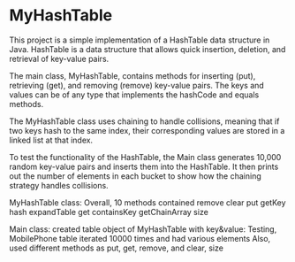 # MyHashTable
This project is a simple implementation of a HashTable data structure in Java.
HashTable is a data structure that allows quick insertion, deletion, and retrieval of key-value pairs.

The main class, MyHashTable, contains methods for inserting (put), retrieving (get), and removing (remove) key-value pairs.
The keys and values can be of any type that implements the hashCode and equals methods.

The MyHashTable class uses chaining to handle collisions, meaning that if two keys hash to the same index,
their corresponding values are stored in a linked list at that index.

To test the functionality of the HashTable, the Main class generates 10,000 random key-value pairs
and inserts them into the HashTable. It then prints out the number of elements in each bucket to show
how the chaining strategy handles collisions.

MyHashTable class:
Overall, 10 methods contained
remove
clear
put
getKey
hash
expandTable
get
containsKey
getChainArray
size

Main class:
created table object of MyHashTable with key&value: Testing, MobilePhone
table iterated 10000 times and had various elements
Also, used different methods as put, get, remove, and clear, size
